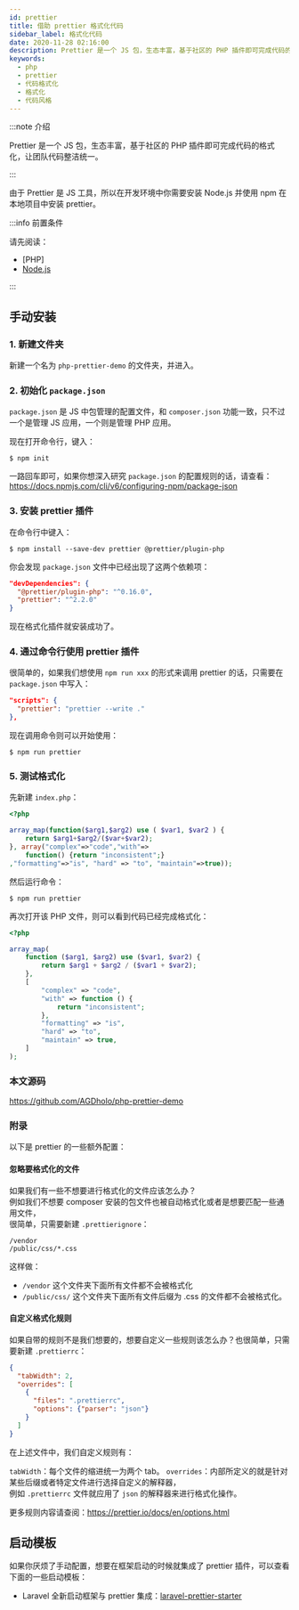 ```yaml
---
id: prettier
title: 借助 prettier 格式化代码
sidebar_label: 格式化代码
date: 2020-11-28 02:16:00
description: Prettier 是一个 JS 包，生态丰富，基于社区的 PHP 插件即可完成代码的格式化，让团队代码整洁统一。
keywords:
  - php
  - prettier
  - 代码格式化
  - 格式化
  - 代码风格
---
```


:::note 介绍

Prettier 是一个 JS 包，生态丰富，基于社区的 PHP 插件即可完成代码的格式化，让团队代码整洁统一。

:::

由于 Prettier 是 JS 工具，所以在开发环境中你需要安装 Node.js 并使用 npm 在本地项目中安装 prettier。

:::info 前置条件

请先阅读：

- [PHP]
- [Node.js](../js/nodejs)

:::

## 手动安装

### 1. 新建文件夹

新建一个名为 `php-prettier-demo` 的文件夹，并进入。

### 2. 初始化 `package.json`

`package.json` 是 JS 中包管理的配置文件，和 `composer.json` 功能一致，只不过一个是管理 JS 应用，一个则是管理 PHP 应用。

现在打开命令行，键入：

`$ npm init`

一路回车即可，如果你想深入研究 `package.json`
的配置规则的话，请查看：https://docs.npmjs.com/cli/v6/configuring-npm/package-json

### 3. 安装 prettier 插件

在命令行中键入：

`$ npm install --save-dev prettier @prettier/plugin-php`

你会发现 `package.json` 文件中已经出现了这两个依赖项：

```json
"devDependencies": {
  "@prettier/plugin-php": "^0.16.0",
  "prettier": "^2.2.0"
}
```

现在格式化插件就安装成功了。

### 4. 通过命令行使用 prettier 插件

很简单的，如果我们想使用 `npm run xxx` 的形式来调用 prettier 的话，只需要在 `package.json` 中写入：

```json
"scripts": {
  "prettier": "prettier --write ."
},
```

现在调用命令则可以开始使用：

`$ npm run prettier`

### 5. 测试格式化

先新建 `index.php`：

```php
<?php

array_map(function($arg1,$arg2) use ( $var1, $var2 ) {
    return $arg1+$arg2/($var+$var2);
}, array("complex"=>"code","with"=>
    function() {return "inconsistent";}
,"formatting"=>"is", "hard" => "to", "maintain"=>true));
```

然后运行命令：

`$ npm run prettier`

再次打开该 PHP 文件，则可以看到代码已经完成格式化：

```php
<?php

array_map(
    function ($arg1, $arg2) use ($var1, $var2) {
        return $arg1 + $arg2 / ($var1 + $var2);
    },
    [
        "complex" => "code",
        "with" => function () {
            return "inconsistent";
        },
        "formatting" => "is",
        "hard" => "to",
        "maintain" => true,
    ]
);
```

### 本文源码

https://github.com/AGDholo/php-prettier-demo

### 附录

以下是 prettier 的一些额外配置：

#### 忽略要格式化的文件

如果我们有一些不想要进行格式化的文件应该怎么办？  
例如我们不想要 composer 安装的包文件也被自动格式化或者是想要匹配一些通用文件，  
很简单，只需要新建 `.prettierignore`：

```
/vendor
/public/css/*.css
```

这样做：

- `/vendor` 这个文件夹下面所有文件都不会被格式化
- `/public/css/` 这个文件夹下面所有文件后缀为 .css 的文件都不会被格式化。

#### 自定义格式化规则

如果自带的规则不是我们想要的，想要自定义一些规则该怎么办？也很简单，只需要新建 `.prettierrc`：

```json
{
  "tabWidth": 2,
  "overrides": [
    {
      "files": ".prettierrc",
      "options": {"parser": "json"}
    }
  ]
}
```

在上述文件中，我们自定义规则有：

`tabWidth`：每个文件的缩进统一为两个 tab。 `overrides`：内部所定义的就是针对某些后缀或者特定文件进行选择自定义的解释器，  
例如 `.prettierrc` 文件就应用了 `json` 的解释器来进行格式化操作。

更多规则内容请查阅：https://prettier.io/docs/en/options.html

## 启动模板

如果你厌烦了手动配置，想要在框架启动的时候就集成了 prettier 插件，可以查看下面的一些启动模板：

- Laravel 全新启动框架与 prettier 集成：[laravel-prettier-starter](https://github.com/AGDholo/laravel-prettier-starter)
